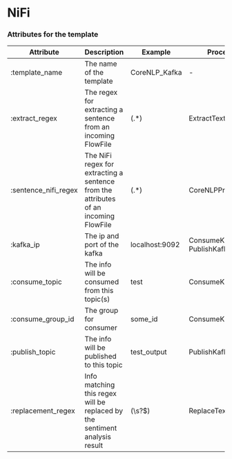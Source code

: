 # NiFi 
 
### Attributes for the template 
| Attribute | Description | Example | Processor|
| -------- | -------- | -------- | -------- |
|:template_name|The name of the template|CoreNLP_Kafka|-|
|:extract_regex|The regex for extracting a sentence from an incoming FlowFile|(.*)| ExtractText |
|:sentence_nifi_regex|The NiFi regex for extracting a sentence from the attributes of an incoming FlowFile|(.*)| CoreNLPProcessor |
|:kafka_ip|The ip and port of the kafka|localhost:9092|ConsumeKafka_0_10, PublishKafka_0_10|
|:consume_topic |The info will be consumed from this topic(s)|test|ConsumeKafka_0_10|
|:consume_group_id|The group for consumer|some_id|ConsumeKafka_0_10|
|:publish_topic |The info will be published to this topic|test_output|PublishKafka_0_10|
|:replacement_regex|Info matching this regex will be replaced by the sentiment analysis result| (\s?$)|ReplaceText|